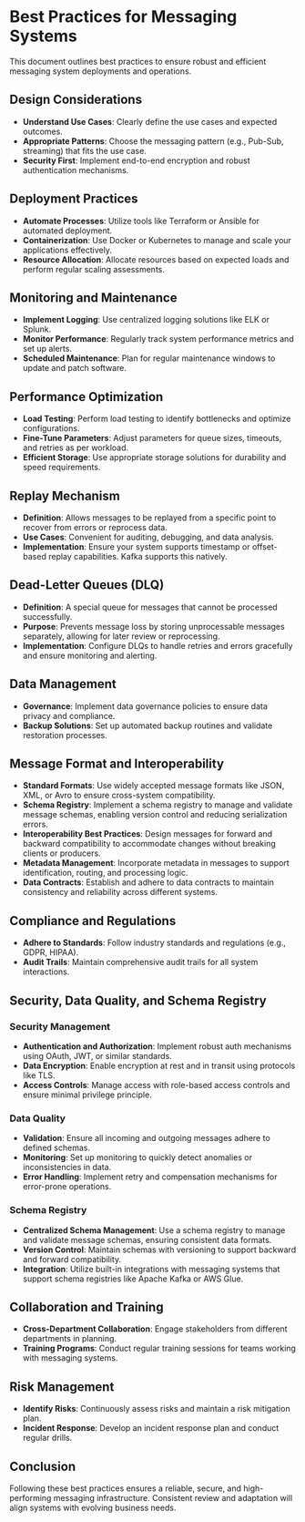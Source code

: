 # Best Practices for Messaging Systems

This document outlines best practices to ensure robust and efficient messaging system deployments and operations.

## Design Considerations

- **Understand Use Cases**: Clearly define the use cases and expected outcomes.
- **Appropriate Patterns**: Choose the messaging pattern (e.g., Pub-Sub, streaming) that fits the use case.
- **Security First**: Implement end-to-end encryption and robust authentication mechanisms.

## Deployment Practices

- **Automate Processes**: Utilize tools like Terraform or Ansible for automated deployment.
- **Containerization**: Use Docker or Kubernetes to manage and scale your applications effectively.
- **Resource Allocation**: Allocate resources based on expected loads and perform regular scaling assessments.

## Monitoring and Maintenance

- **Implement Logging**: Use centralized logging solutions like ELK or Splunk.
- **Monitor Performance**: Regularly track system performance metrics and set up alerts.
- **Scheduled Maintenance**: Plan for regular maintenance windows to update and patch software.

## Performance Optimization

- **Load Testing**: Perform load testing to identify bottlenecks and optimize configurations.
- **Fine-Tune Parameters**: Adjust parameters for queue sizes, timeouts, and retries as per workload.
- **Efficient Storage**: Use appropriate storage solutions for durability and speed requirements.

## Replay Mechanism

- **Definition**: Allows messages to be replayed from a specific point to recover from errors or reprocess data.
- **Use Cases**: Convenient for auditing, debugging, and data analysis.
- **Implementation**: Ensure your system supports timestamp or offset-based replay capabilities. Kafka supports this natively.

## Dead-Letter Queues (DLQ)

- **Definition**: A special queue for messages that cannot be processed successfully.
- **Purpose**: Prevents message loss by storing unprocessable messages separately, allowing for later review or reprocessing.
- **Implementation**: Configure DLQs to handle retries and errors gracefully and ensure monitoring and alerting.

## Data Management

- **Governance**: Implement data governance policies to ensure data privacy and compliance.
- **Backup Solutions**: Set up automated backup routines and validate restoration processes.

## Message Format and Interoperability

- **Standard Formats**: Use widely accepted message formats like JSON, XML, or Avro to ensure cross-system compatibility.
- **Schema Registry**: Implement a schema registry to manage and validate message schemas, enabling version control and reducing serialization errors.
- **Interoperability Best Practices**: Design messages for forward and backward compatibility to accommodate changes without breaking clients or producers.
- **Metadata Management**: Incorporate metadata in messages to support identification, routing, and processing logic.
- **Data Contracts**: Establish and adhere to data contracts to maintain consistency and reliability across different systems.

## Compliance and Regulations

- **Adhere to Standards**: Follow industry standards and regulations (e.g., GDPR, HIPAA).
- **Audit Trails**: Maintain comprehensive audit trails for all system interactions.

## Security, Data Quality, and Schema Registry

### Security Management

- **Authentication and Authorization**: Implement robust auth mechanisms using OAuth, JWT, or similar standards.
- **Data Encryption**: Enable encryption at rest and in transit using protocols like TLS.
- **Access Controls**: Manage access with role-based access controls and ensure minimal privilege principle.

### Data Quality

- **Validation**: Ensure all incoming and outgoing messages adhere to defined schemas.
- **Monitoring**: Set up monitoring to quickly detect anomalies or inconsistencies in data.
- **Error Handling**: Implement retry and compensation mechanisms for error-prone operations.

### Schema Registry

- **Centralized Schema Management**: Use a schema registry to manage and validate message schemas, ensuring consistent data formats.
- **Version Control**: Maintain schemas with versioning to support backward and forward compatibility.
- **Integration**: Utilize built-in integrations with messaging systems that support schema registries like Apache Kafka or AWS Glue.

## Collaboration and Training

- **Cross-Department Collaboration**: Engage stakeholders from different departments in planning.
- **Training Programs**: Conduct regular training sessions for teams working with messaging systems.

## Risk Management

- **Identify Risks**: Continuously assess risks and maintain a risk mitigation plan.
- **Incident Response**: Develop an incident response plan and conduct regular drills.

## Conclusion

Following these best practices ensures a reliable, secure, and high-performing messaging infrastructure. Consistent review and adaptation will align systems with evolving business needs.
